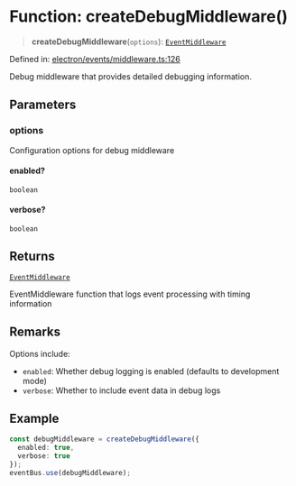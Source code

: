 # Function: createDebugMiddleware()

> **createDebugMiddleware**(`options`): [`EventMiddleware`](../../TypedEventBus/type-aliases/EventMiddleware.md)

Defined in: [electron/events/middleware.ts:126](https://github.com/Nick2bad4u/Uptime-Watcher/blob/2a45eeb1723f8f7089001af2c92aa07d82dfe7e4/electron/events/middleware.ts#L126)

Debug middleware that provides detailed debugging information.

## Parameters

### options

Configuration options for debug middleware

#### enabled?

`boolean`

#### verbose?

`boolean`

## Returns

[`EventMiddleware`](../../TypedEventBus/type-aliases/EventMiddleware.md)

EventMiddleware function that logs event processing with timing information

## Remarks

Options include:
- `enabled`: Whether debug logging is enabled (defaults to development mode)
- `verbose`: Whether to include event data in debug logs

## Example

```typescript
const debugMiddleware = createDebugMiddleware({
  enabled: true,
  verbose: true
});
eventBus.use(debugMiddleware);
```
